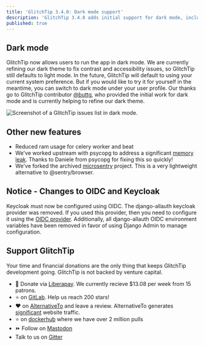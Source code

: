 ```yaml
---
title: 'GlitchTip 3.4.0: Dark mode support'
description: 'GlitchTip 3.4.0 adds initial support for dark mode, includes potential breaking changes for SSO'
published: true
---
```


## Dark mode

GlitchTip now allows users to run the app in dark mode. We are currently refining our dark theme to fix contrast and accessibility issues, so GlitchTip still defaults to light mode. In the future, GlitchTip will default to using your current system preference. But if you would like to try it for yourself in the meantime, you can switch to dark mode under your user profile. Our thanks go to GlitchTip contributor [@buttg](https://gitlab.com/buttg), who provided the initial work for dark mode and is currently helping to refine our dark theme.

<div style="width: 700px; max-width: 100%; margin: 0 auto;">
    <picture>
        <source
            type="image/webp"
            srcset="
                /assets/blog-images/glitchtip-3-4/dark-mode-issues@1x.webp,
                /assets/blog-images/glitchtip-3-4/dark-mode-issues@2x.webp 2x,
                /assets/blog-images/glitchtip-3-4/dark-mode-issues@3x.webp 3x,
            "
        />
        <img
            src="/assets/blog-images/glitchtip-3-4/dark-mode-issues@1xpng"
            srcset="
                /assets/blog-images/glitchtip-3-4/dark-mode-issues@1x.png,
                /assets/blog-images/glitchtip-3-4/dark-mode-issues@2x.png 2x,
                /assets/blog-images/glitchtip-3-4/dark-mode-issues@3x.png 3x,
            "
            loading="lazy"
            alt="Screenshot of a GlitchTip issues list in dark mode."
        />
    </picture>
</div>

## Other new features

- Reduced ram usage for celery worker and beat
- We've worked upstream with psycopg to address a significant [memory leak](https://github.com/psycopg/psycopg/issues/647). Thanks to Daniele from psycopg for fixing this so quickly!
- We've forked the archived [microsentry](https://gitlab.com/glitchtip/micro-sentry) project. This is a very lightweight alternative to @sentry/browser.

## Notice - Changes to OIDC and Keycloak

Keycloak must now be configured using OIDC. The django-allauth keycloak provider was removed. If you used this provider, then you need to configure it using the [OIDC provider](https://django-allauth.readthedocs.io/en/latest/socialaccount/providers/openid_connect.html). Additionally, all django-allauth OIDC environment variables have been removed in favor of using Django Admin to manage configuration.

## Support GlitchTip

Your time and financial donations are the only thing that keeps GlitchTip development going. GlitchTip is not backed by venture capital.

- 💸 Donate via [Liberapay](https://en.liberapay.com/GlitchTip). We currently recieve $13.08 per week from 15 patrons.
- ⭐ on [GitLab](https://gitlab.com/glitchtip/glitchtip-backend/). Help us reach 200 stars!
- ❤️ on [AlternativeTo](https://alternativeto.net/software/glitchtip/about/) and leave a review. AlternativeTo generates [significant](https://plausible.io/glitchtip.com?period=30d) website traffic.
- ⭐ on [dockerhub](https://hub.docker.com/r/glitchtip/glitchtip) where we have over 2 million pulls
- ⏩ Follow on [Mastodon](https://mastodon.online/@glitchtip)
- Talk to us on [Gitter](https://app.gitter.im/#/room/#GlitchTip_community:gitter.im)
